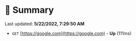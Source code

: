 # 📖 Summary
Last updated: **5/22/2022, 7:29:50 AM**

- `GET` [https://google.com](https://google.com) - **Up** (111ms)
